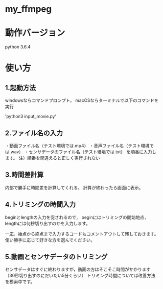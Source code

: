 # my_ffmpeg

# 動作バージョン
python 3.6.4

# 使い方
## 1.起動方法
windowsならコマンドプロンプト， 
macOSならターミナルで以下のコマンドを実行

'python3 input_movie.py'

## 2.ファイル名の入力
・動画ファイル名（テスト環境では.mp4） 
・音声ファイル名（テスト環境では.wav） 
・センサデータのファイル名（テスト環境では.txt） 
を順番に入力します。 
注）順番を間違えると正しく実行されない 

## 3.時間差計算
内部で勝手に時間差を計算してくれる。 
計算が終わったら画面に表示。

## 4.トリミングの時間入力
beginとlengthの入力を促されるので， 
beginにはトリミングの開始地点， 
lengthには何秒切り出すのかを入力します。

一応，始点から終点まで入力するコードもコメントアウトして残しておきます。 
使い勝手に応じて好きな方を選んでください。

## 5.動画とセンサデータのトリミング
センサデータはすぐに終わりますが，動画の方はそこそこ時間がかかります（30秒切り出すのにだいたい5分くらい）
トリミング時間については改善方法を模索中です。

